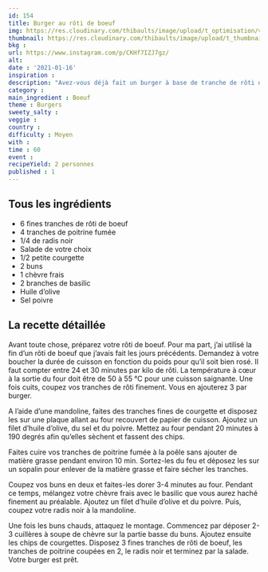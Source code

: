 ```yaml
---
id: 154
title: Burger au rôti de boeuf
img: https://res.cloudinary.com/thibaults/image/upload/t_optimisation/v1610825307/Recipes/20210106_burger_roti_boeuf.jpg
thumbnail: https://res.cloudinary.com/thibaults/image/upload/t_thumbnail_josie/v1610825307/Recipes/20210106_burger_roti_boeuf.jpg
bkg : 
url: https://www.instagram.com/p/CKHf7IZJ7gz/
alt: 
date : '2021-01-16'
inspiration : 
description: "Avez-vous déjà fait un burger à base de tranche de rôti de boeuf ? Ça change et c'est délicieux !"
category : 
main_ingredient : Boeuf
theme : Burgers
sweety_salty : 
veggie : 
country :
difficulty : Moyen
with : 
time : 60
event :
recipeYield: 2 personnes
published : 1
---
```


## Tous les ingrédients
 - 6 fines tranches de rôti de boeuf
 - 4 tranches de poitrine fumée
 - 1/4 de radis noir
 - Salade de votre choix
 - 1/2 petite courgette
 - 2 buns
 - 1 chèvre frais
 - 2 branches de basilic
 - Huile d’olive
 - Sel poivre

## La recette détaillée
Avant toute chose, préparez votre rôti de boeuf. Pour ma part, j’ai utilisé la fin d’un rôti de boeuf que j’avais fait les jours précédents. Demandez à votre boucher la durée de cuisson en fonction du poids pour qu’il soit bien rosé. Il faut compter entre 24 et 30 minutes par kilo de rôti. La température à cœur à la sortie du four doit être de 50 à 55 °C pour une cuisson saignante. Une fois cuits, coupez vos tranches de rôti finement. Vous en ajouterez 3 par burger.

A l’aide d’une mandoline, faites des tranches fines de courgette et disposez les sur une plaque allant au four recouvert de papier de cuisson. Ajoutez un filet d’huile d’olive, du sel et du poivre.
Mettez au four pendant 20 minutes à 190 degrés afin qu’elles sèchent et fassent des chips.

Faites cuire vos tranches de poitrine fumée à la poêle sans ajouter de matière grasse pendant environ 10 min. Sortez-les du feu et déposez les sur un sopalin pour enlever de la matière grasse et faire sécher les tranches.

Coupez vos buns en deux et faites-les dorer 3-4 minutes au four. Pendant ce temps, mélangez votre chèvre frais avec le basilic que vous aurez haché finement au préalable. Ajoutez un filet d’huile d’olive et du poivre.
Puis, coupez votre radis noir à la mandoline.

Une fois les buns chauds, attaquez le montage. Commencez par déposer 2-3 cuillères à soupe de chèvre sur la partie basse du buns. Ajoutez ensuite les chips de courgettes. Disposez 3 fines tranches de rôti de boeuf, les tranches de poitrine coupées en 2, le radis noir et terminez par la salade. Votre burger est prêt.